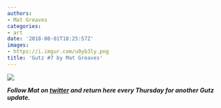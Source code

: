 ```yaml
---
authors:
- Mat Greaves
categories:
- art
date: '2018-08-01T18:25:57Z'
images:
- https://i.imgur.com/u0yb3ly.png
title: 'Gutz #7 by Mat Greaves'
---
```

![](https://i.imgur.com/u0yb3ly.png "")

**_Follow Mat on [twitter](https://twitter.com/matgreaves "") and return here every Thursday for another Gutz update._**
